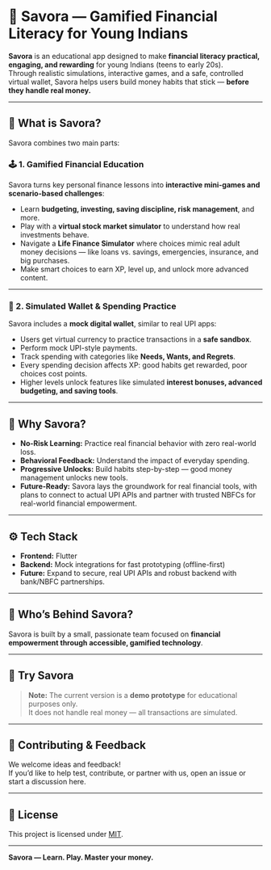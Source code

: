 # 💸 Savora — Gamified Financial Literacy for Young Indians

**Savora** is an educational app designed to make **financial literacy practical, engaging, and rewarding** for young Indians (teens to early 20s).  
Through realistic simulations, interactive games, and a safe, controlled virtual wallet, Savora helps users build money habits that stick — **before they handle real money.**

---

## 📌 What is Savora?

Savora combines two main parts:

### 🕹️ 1. Gamified Financial Education

Savora turns key personal finance lessons into **interactive mini-games and scenario-based challenges**:
- Learn **budgeting, investing, saving discipline, risk management**, and more.
- Play with a **virtual stock market simulator** to understand how real investments behave.
- Navigate a **Life Finance Simulator** where choices mimic real adult money decisions — like loans vs. savings, emergencies, insurance, and big purchases.
- Make smart choices to earn XP, level up, and unlock more advanced content.

---

### 💼 2. Simulated Wallet & Spending Practice

Savora includes a **mock digital wallet**, similar to real UPI apps:
- Users get virtual currency to practice transactions in a **safe sandbox**.
- Perform mock UPI-style payments.
- Track spending with categories like **Needs, Wants, and Regrets**.
- Every spending decision affects XP: good habits get rewarded, poor choices cost points.
- Higher levels unlock features like simulated **interest bonuses, advanced budgeting, and saving tools**.

---

## 🌟 Why Savora?

- **No-Risk Learning:** Practice real financial behavior with zero real-world loss.
- **Behavioral Feedback:** Understand the impact of everyday spending.
- **Progressive Unlocks:** Build habits step-by-step — good money management unlocks new tools.
- **Future-Ready:** Savora lays the groundwork for real financial tools, with plans to connect to actual UPI APIs and partner with trusted NBFCs for real-world financial empowerment.

---

## ⚙️ Tech Stack

- **Frontend:** Flutter
- **Backend:** Mock integrations for fast prototyping (offline-first)
- **Future:** Expand to secure, real UPI APIs and robust backend with bank/NBFC partnerships.

---

## 👥 Who’s Behind Savora?

Savora is built by a small, passionate team focused on **financial empowerment through accessible, gamified technology**.

---

## 📲 Try Savora

> **Note:** The current version is a **demo prototype** for educational purposes only.  
It does not handle real money — all transactions are simulated.

---

## 📢 Contributing & Feedback

We welcome ideas and feedback!  
If you’d like to help test, contribute, or partner with us, open an issue or start a discussion here.

---

## 📄 License

This project is licensed under [MIT](LICENSE).

---

**Savora — Learn. Play. Master your money.**
